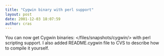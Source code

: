 ```yaml
---
title: "Cygwin binary with perl support"
layout: post
date: 2001-12-03 18:07:59
author: cras
---
```

You can now get Cygwin binaries: \</files/snapshots/cygwin/\> with
perl scripting support. I also added README.cygwin file to CVS to
describe how to compile it yourself.


